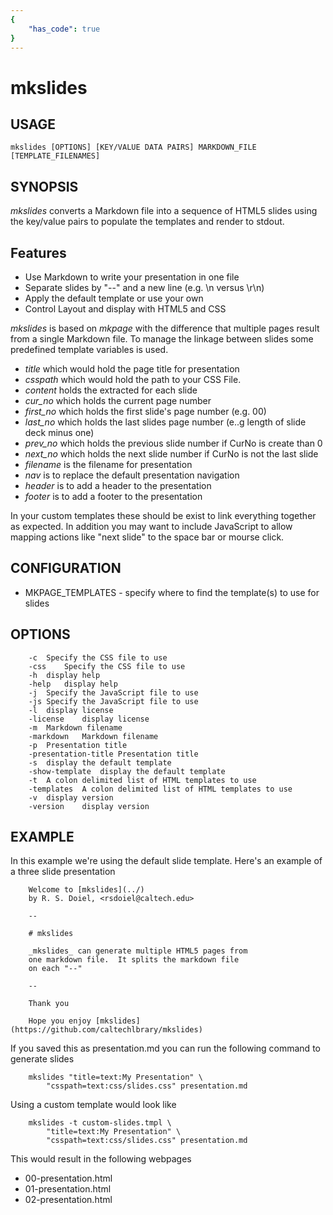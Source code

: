 ```yaml
---
{
    "has_code": true
}
---
```


# mkslides

## USAGE

    mkslides [OPTIONS] [KEY/VALUE DATA PAIRS] MARKDOWN_FILE [TEMPLATE_FILENAMES]

## SYNOPSIS

_mkslides_ converts a Markdown file into a sequence of HTML5 slides using the
key/value pairs to populate the templates and render to stdout.

## Features

+ Use Markdown to write your presentation in one file
+ Separate slides by "--" and a new line (e.g. \n versus \r\n)
+ Apply the default template or use your own
+ Control Layout and display with HTML5 and CSS

_mkslides_ is based on _mkpage_ with the difference that multiple pages
result from a single Markdown file. To manage the linkage between
slides some predefined template variables is used.

+ *title* which would hold the page title for presentation
+ *csspath* which would hold the path to your CSS File.
+ *content* holds the extracted for each slide
+ *cur_no* which holds the current page number
+ *first_no* which holds the first slide's page number (e.g. 00)
+ *last_no* which holds the last slides page number (e..g length of slide deck minus one)
+ *prev_no* which holds the previous slide number if CurNo is create than 0
+ *next_no* which holds the next slide number if CurNo is not the last slide
+ *filename* is the filename for presentation
+ *nav* is to replace the default presentation navigation
+ *header* is to add a header to the presentation
+ *footer* is to add a footer to the presentation

In your custom templates these should be exist to link everything together
as expected.  In addition you may want to include JavaScript to allow mapping
actions like "next slide" to the space bar or mourse click.

## CONFIGURATION

+ MKPAGE_TEMPLATES - specify where to find the template(s) to use for slides

## OPTIONS


```
	-c	Specify the CSS file to use
	-css	Specify the CSS file to use
	-h	display help
	-help	display help
	-j	Specify the JavaScript file to use
	-js	Specify the JavaScript file to use
	-l	display license
	-license	display license
	-m	Markdown filename
	-markdown	Markdown filename
	-p	Presentation title
	-presentation-title	Presentation title
	-s	display the default template
	-show-template	display the default template
	-t	A colon delimited list of HTML templates to use
	-templates	A colon delimited list of HTML templates to use
	-v	display version
	-version	display version
```

## EXAMPLE

In this example we're using the default slide template.
Here's an example of a three slide presentation

```
    Welcome to [mkslides](../)
    by R. S. Doiel, <rsdoiel@caltech.edu>

    --

    # mkslides

    _mkslides_ can generate multiple HTML5 pages from
    one markdown file.  It splits the markdown file
    on each "--" 

    --

    Thank you

    Hope you enjoy [mkslides](https://github.com/caltechlbrary/mkslides)
```

If you saved this as presentation.md you can run the following
command to generate slides

```shell
    mkslides "title=text:My Presentation" \
	    "csspath=text:css/slides.css" presentation.md
```

Using a custom template would look like

```shell
    mkslides -t custom-slides.tmpl \
        "title=text:My Presentation" \
	    "csspath=text:css/slides.css" presentation.md
```

This would result in the following webpages

+ 00-presentation.html
+ 01-presentation.html
+ 02-presentation.html

